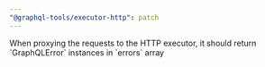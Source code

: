 ```yaml
---
"@graphql-tools/executor-http": patch
---
```


When proxying the requests to the HTTP executor, it should return \`GraphQLError\` instances in \`errors\` array
